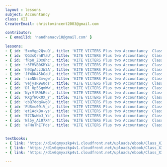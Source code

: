 ```yaml
--- 
layout : lessons 
subject: Accountancy
class: XII
CreaterEmail: christovincent2003@gmail.com

contributor: 
- { emailId: 'nandhanacv10@gmail.com' }

lessons:
- { id: '5xmVgp2QvuQ', title: 'KITE VICTERS Plus two Accountancy  Class 01 (First Bell-ഫസ്റ്റ് ബെല്‍)' }
- { id: 'QG3sQrnBYaU', title: 'KITE VICTERS Plus two Accountancy  Class 02 (First Bell-ഫസ്റ്റ് ബെല്‍)' }
- { id: 'fRpU_ZOx8hc', title: 'KITE VICTERS Plus two Accountancy  Class 03 (First Bell-ഫസ്റ്റ് ബെല്‍)' }
- { id: 'r3FMVB0KMY4', title: 'KITE VICTERS Plus two Accountancy  Class 04 (First Bell-ഫസ്റ്റ് ബെല്‍)' }
- { id: 'h93pAczJW3A', title: 'KITE VICTERS Plus two Accountancy  Class 05 (First Bell-ഫസ്റ്റ് ബെല്‍)' }
- { id: 'JfWDK45kGaU', title: 'KITE VICTERS Plus two Accountancy  Class 06 (First Bell-ഫസ്റ്റ് ബെല്‍)' }
- { id: 'rimNNs3mvgw', title: 'KITE VICTERS Plus two Accountancy  Class 07 (First Bell-ഫസ്റ്റ് ബെല്‍)' }
- { id: 'VejysR9w0ds', title: 'KITE VICTERS Plus two Accountancy  Class 08 (First Bell-ഫസ്റ്റ് ബെല്‍)' }
- { id: 'Dl_Hp5SqmWw', title: 'KITE VICTERS Plus two Accountancy  Class 09 (First Bell-ഫസ്റ്റ് ബെല്‍)' }
- { id: 'NyrVfR9kRsc', title: 'KITE VICTERS Plus two Accountancy  Class 10 (First Bell-ഫസ്റ്റ് ബെല്‍)' }
- { id: 'RXgfWOx0X_Y', title: 'KITE VICTERS Plus two Accountancy  Class 11 (First Bell-ഫസ്റ്റ് ബെല്‍)' }
- { id: 'cbQ7ddgXwg8', title: 'KITE VICTERS Plus two Accountancy  Class 12 (First Bell-ഫസ്റ്റ് ബെല്‍)' }
- { id: 'FU8mu09iV_c', title: 'KITE VICTERS Plus two Accountancy  Class 13 (First Bell-ഫസ്റ്റ് ബെല്‍)' }
- { id: 'et1AckBo-ys', title: 'KITE VICTERS Plus two Accountancy  Class 14 (First Bell-ഫസ്റ്റ് ബെല്‍)' }
- { id: '57CNwNoJ_Yc', title: 'KITE VICTERS Plus two Accountancy  Class 15 (First Bell-ഫസ്റ്റ് ബെല്‍)' }
- { id: 'Nl5y_Ai07X4', title: 'KITE VICTERS Plus two Accountancy  Class 16 (First Bell-ഫസ്റ്റ് ബെല്‍)' }
- { id: 'aFHuThETPds', title: 'KITE VICTERS Plus two Accountancy  Class 17 (First Bell-ഫസ്റ്റ് ബെല്‍)' }


textbooks:
- { link: 'https://d1v6qmyxzkp4v1.cloudfront.net/uploads/ebook/Class_XII/Accountancy/Accountancy_1.pdf', title: 'Accountancy' , medium: 'English' }
- { link: 'https://d1v6qmyxzkp4v1.cloudfront.net/uploads/ebook/Class_XII/Accountancy/Accountancy_2.pdf', title: 'Accountancy' , medium: 'English' }
- { link: 'https://d1v6qmyxzkp4v1.cloudfront.net/uploads/ebook/Class_XII/Accountancy/Accountancy_3.pdf', title: 'Accountancy' , medium: 'English' }

---
```

